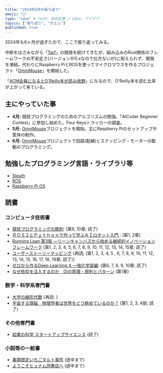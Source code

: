 ```yaml
---
title: "2024年6月の振り返り"
emoji: "🦁"
type: "idea" # tech: 技術記事 / idea: アイデア
topics: ["振り返り", "ポエム"]
published: true
---
```

2024年も6ヶ月が過ぎたので、ここで振り返ってみる。

中断をはさみながら「[Tarf](https://github.com/horie-t/tarf)」の開発を続けてきたが、組み込みのRust関係のフレームワークの不安定さ(バージョンが0.xなので仕方ないが)に耐えられず、開発を凍結。代わりにRaspberry PiとROSを使ってマイクロマウスを作るプロジェクト「[OmniMouse](https://github.com/horie-t/omni-mouse)」を開始した。

「[ACM会員になるとO'Reilly本が読み放題](https://zenn.dev/s3works/articles/20231128_acm-oreilly)」になるので、O'Reilly本を読む比率が上がって来ている。

## 主にやっていた事

* **4月:** 競技プログラミングのためのアルゴリズムの勉強。「AtCoder Beginner Contest」に参加し始めた。Four Keysトラッカーの調査。
* **5月:** [OmniMouse](https://github.com/horie-t/omni-mouse)プロジェクトを開始。主にRaspberry Piのセットアップや筐体の制作。
* **6月:** [OmniMouse](https://github.com/horie-t/omni-mouse)プロジェクトで回路(配線)とステッピング・モーターの駆動のプログラミング。

## 勉強したプログラミング言語・ライブラリ等

* [Sleuth](https://www.sleuth.io/)
* [ROS](https://ros.org/)
* [Raspberry Pi OS](https://www.raspberrypi.com/software/)

## 読書

### コンピュータ技術書

* [競技プログラミングの鉄則](https://amzn.to/3Na5IOg): (第9, 10章; 読了)
* [ＲＯＳ２とＰｙｔｈｏｎで作って学ぶＡＩロボット入門 ](https://amzn.to/44rlUC1): (第1, 2章)
* [Running Lean 第3版 ―リーンキャンバスから始める継続的イノベーションフレームワーク](https://amzn.to/3UPFcOz) (第1, 2, 3, 4, 5, 6, 7, 8, 9, 10, 11, 12, 13, 14, 15章; 読了)
* [ユーザーストーリーマッピング](https://amzn.to/3wax5Tf) {再読; (第1, 2, 3, 4, 5 , 6, 7, 8, 9, 10, 11, 12, 13, 14, 15, 16, 17, 18, 19章; 読了)}
* [ゼロから作るDeep Learning 4 ―強化学習編](https://amzn.to/46zk42I): (第6, 7, 8, 9, 10章; 読了)
* [なぜ依存を注入するのか　DIの原理・原則とパターン](https://amzn.to/3VAK2y7) (第1章)

### 数学・科学系専門書

* [大学の線形代数](https://amzn.to/3rzQV88) {再読: }
* [宇宙する頭脳　物理学者は世界をどう眺めているのか？](https://amzn.to/4doSoB6) (第1, 2, 3, 4部; 読了)

### その他専門書

* [起業の科学 スタートアップサイエンス](https://amzn.to/44s8TrU) (読了)

### 小説等の一般書

* [春期限定いちごタルト事件](https://amzn.to/3VDzoXk) (途中まで)
* [ようこそヒュナム洞書店へ](https://amzn.to/3xF6aPQ) (途中まで)